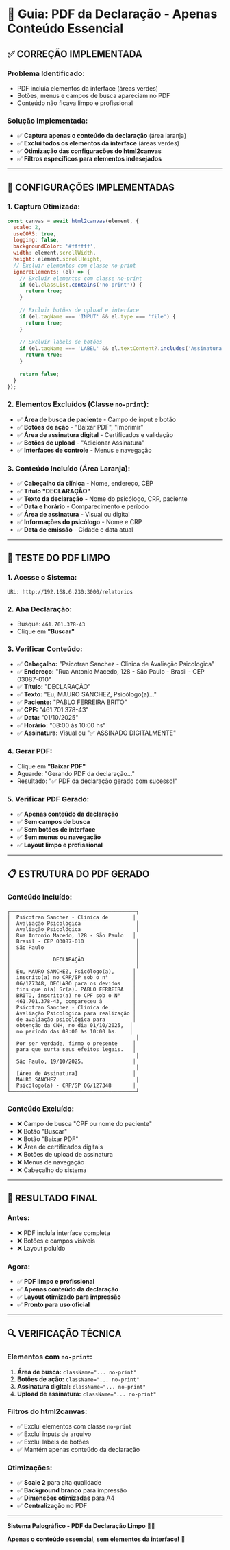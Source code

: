 # 📄 Guia: PDF da Declaração - Apenas Conteúdo Essencial

## ✅ CORREÇÃO IMPLEMENTADA

### **Problema Identificado:**
- PDF incluía elementos da interface (áreas verdes)
- Botões, menus e campos de busca apareciam no PDF
- Conteúdo não ficava limpo e profissional

### **Solução Implementada:**
- ✅ **Captura apenas o conteúdo da declaração** (área laranja)
- ✅ **Exclui todos os elementos da interface** (áreas verdes)
- ✅ **Otimização das configurações do html2canvas**
- ✅ **Filtros específicos para elementos indesejados**

---

## 🔧 CONFIGURAÇÕES IMPLEMENTADAS

### **1. Captura Otimizada:**
```javascript
const canvas = await html2canvas(element, {
  scale: 2,
  useCORS: true,
  logging: false,
  backgroundColor: '#ffffff',
  width: element.scrollWidth,
  height: element.scrollHeight,
  // Excluir elementos com classe no-print
  ignoreElements: (el) => {
    // Excluir elementos com classe no-print
    if (el.classList.contains('no-print')) {
      return true;
    }
    
    // Excluir botões de upload e interface
    if (el.tagName === 'INPUT' && el.type === 'file') {
      return true;
    }
    
    // Excluir labels de botões
    if (el.tagName === 'LABEL' && el.textContent?.includes('Assinatura')) {
      return true;
    }
    
    return false;
  }
});
```

### **2. Elementos Excluídos (Classe `no-print`):**
- ✅ **Área de busca de paciente** - Campo de input e botão
- ✅ **Botões de ação** - "Baixar PDF", "Imprimir"
- ✅ **Área de assinatura digital** - Certificados e validação
- ✅ **Botões de upload** - "Adicionar Assinatura"
- ✅ **Interfaces de controle** - Menus e navegação

### **3. Conteúdo Incluído (Área Laranja):**
- ✅ **Cabeçalho da clínica** - Nome, endereço, CEP
- ✅ **Título "DECLARAÇÃO"**
- ✅ **Texto da declaração** - Nome do psicólogo, CRP, paciente
- ✅ **Data e horário** - Comparecimento e período
- ✅ **Área de assinatura** - Visual ou digital
- ✅ **Informações do psicólogo** - Nome e CRP
- ✅ **Data de emissão** - Cidade e data atual

---

## 🧪 TESTE DO PDF LIMPO

### **1. Acesse o Sistema:**
```
URL: http://192.168.6.230:3000/relatorios
```

### **2. Aba Declaração:**
- Busque: `461.701.378-43`
- Clique em **"Buscar"**

### **3. Verificar Conteúdo:**
- ✅ **Cabeçalho:** "Psicotran Sanchez - Clinica de Avaliação Psicologica"
- ✅ **Endereço:** "Rua Antonio Macedo, 128 - São Paulo - Brasil - CEP 03087-010"
- ✅ **Título:** "DECLARAÇÃO"
- ✅ **Texto:** "Eu, MAURO SANCHEZ, Psicólogo(a)..."
- ✅ **Paciente:** "PABLO FERREIRA BRITO"
- ✅ **CPF:** "461.701.378-43"
- ✅ **Data:** "01/10/2025"
- ✅ **Horário:** "08:00 às 10:00 hs"
- ✅ **Assinatura:** Visual ou "✅ ASSINADO DIGITALMENTE"

### **4. Gerar PDF:**
- Clique em **"Baixar PDF"**
- Aguarde: "Gerando PDF da declaração..."
- Resultado: "✅ PDF da declaração gerado com sucesso!"

### **5. Verificar PDF Gerado:**
- ✅ **Apenas conteúdo da declaração**
- ✅ **Sem campos de busca**
- ✅ **Sem botões de interface**
- ✅ **Sem menus ou navegação**
- ✅ **Layout limpo e profissional**

---

## 📋 ESTRUTURA DO PDF GERADO

### **Conteúdo Incluído:**
```
┌─────────────────────────────────────────┐
│  Psicotran Sanchez - Clinica de        │
│  Avaliação Psicologica                  │
│  Avaliação Psicológica                  │
│  Rua Antonio Macedo, 128 - São Paulo   │
│  Brasil - CEP 03087-010                 │
│  São Paulo                              │
│                                         │
│              DECLARAÇÃO                 │
│                                         │
│  Eu, MAURO SANCHEZ, Psicólogo(a),      │
│  inscrito(a) no CRP/SP sob o n°        │
│  06/127348, DECLARO para os devidos    │
│  fins que o(a) Sr(a). PABLO FERREIRA   │
│  BRITO, inscrito(a) no CPF sob o N°    │
│  461.701.378-43, compareceu à          │
│  Psicotran Sanchez - Clinica de        │
│  Avaliação Psicologica para realização │
│  de avaliação psicológica para         │
│  obtenção da CNH, no dia 01/10/2025,  │
│  no período das 08:00 às 10:00 hs.    │
│                                         │
│  Por ser verdade, firmo o presente     │
│  para que surta seus efeitos legais.   │
│                                         │
│  São Paulo, 19/10/2025.                │
│                                         │
│  [Área de Assinatura]                  │
│  MAURO SANCHEZ                          │
│  Psicólogo(a) - CRP/SP 06/127348       │
└─────────────────────────────────────────┘
```

### **Conteúdo Excluído:**
- ❌ Campo de busca "CPF ou nome do paciente"
- ❌ Botão "Buscar"
- ❌ Botão "Baixar PDF"
- ❌ Área de certificados digitais
- ❌ Botões de upload de assinatura
- ❌ Menus de navegação
- ❌ Cabeçalho do sistema

---

## 🎯 RESULTADO FINAL

### **Antes:**
- ❌ PDF incluía interface completa
- ❌ Botões e campos visíveis
- ❌ Layout poluído

### **Agora:**
- ✅ **PDF limpo e profissional**
- ✅ **Apenas conteúdo da declaração**
- ✅ **Layout otimizado para impressão**
- ✅ **Pronto para uso oficial**

---

## 🔍 VERIFICAÇÃO TÉCNICA

### **Elementos com `no-print`:**
1. **Área de busca:** `className="... no-print"`
2. **Botões de ação:** `className="... no-print"`
3. **Assinatura digital:** `className="... no-print"`
4. **Upload de assinatura:** `className="... no-print"`

### **Filtros do html2canvas:**
- ✅ Exclui elementos com classe `no-print`
- ✅ Exclui inputs de arquivo
- ✅ Exclui labels de botões
- ✅ Mantém apenas conteúdo da declaração

### **Otimizações:**
- ✅ **Scale 2** para alta qualidade
- ✅ **Background branco** para impressão
- ✅ **Dimensões otimizadas** para A4
- ✅ **Centralização** no PDF

---

**Sistema Palográfico - PDF da Declaração Limpo** 📄✅

**Apenas o conteúdo essencial, sem elementos da interface!** 🎯

